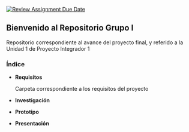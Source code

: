 [![Review Assignment Due Date](https://classroom.github.com/assets/deadline-readme-button-24ddc0f5d75046c5622901739e7c5dd533143b0c8e959d652212380cedb1ea36.svg)](https://classroom.github.com/a/6DmeHhP6)
## Bienvenido al Repositorio Grupo I 
Repositorio correspondiente al avance del proyecto final, y referido a la Unidad 1 de Proyecto Integrador 1
### Índice
- **Requisitos**
 
  Carpeta correspondiente a los requisitos del proyecto
- **Investigación**
- **Prototipo**
- **Presentación**
